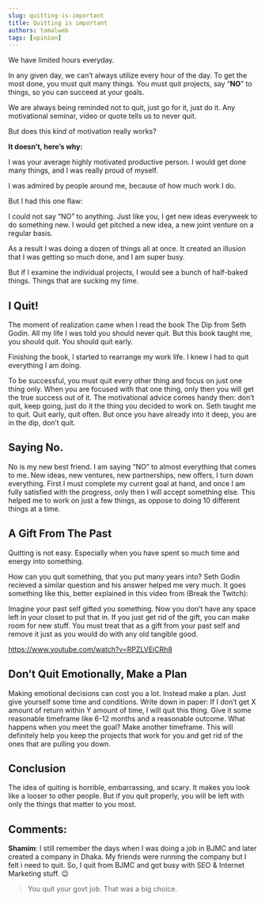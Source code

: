 ```yaml
---
slug: quitting-is-important
title: Quitting is important
authors: tamalweb
tags: [opinion]
---
```


We have limited hours everyday.

In any given day, we can’t always utilize every hour of the day. To get the most done, you must quit many things. You must quit projects, say “**NO**” to things, so you can succeed at your goals.

We are always being reminded not to quit, just go for it, just do it. Any motivational seminar, video or quote tells us to never quit.

But does this kind of motivation really works?

**It doesn’t, here’s why:**

<!-- truncate -->

I was your average highly motivated productive person. I would get done many things, and I was really proud of myself.

I was admired by people around me, because of how much work I do.

But I had this one flaw:

I could not say “NO” to anything. Just like you, I get new ideas everyweek to do something new. I would get pitched a new idea, a new joint venture on a regular basis.

As a result I was doing a dozen of things all at once.
It created an illusion that I was getting so much done, and I am super busy.

But if I examine the individual projects, I would see a bunch of half-baked things.
Things that are sucking my time.

## I Quit!

The moment of realization came when I read the book The Dip from Seth Godin. All my life I was told you should never quit. But this book taught me, you should quit. You should quit early.

Finishing the book, I started to rearrange my work life. I knew I had to quit everything I am doing.

To be successful, you must quit every other thing and focus on just one thing only. When you are focused with that one thing, only then you will get the true success out of it.
The motivational advice comes handy then: don’t quit, keep going, just do it the thing you decided to work on.
Seth taught me to quit. Quit early, quit often. But once you have already into it deep, you are in the dip, don’t quit.

## Saying No.

No is my new best friend. I am saying “NO” to almost everything that comes to me. New ideas, new ventures, new partnerships, new offers, I turn down everything. First I must complete my current goal at hand, and once I am fully satisfied with the progress, only then I will accept something else.
This helped me to work on just a few things, as oppose to doing 10 different things at a time.

## A Gift From The Past

Quitting is not easy. Especially when you have spent so much time and energy into something.

How can you quit something, that you put many years into?
Seth Godin recieved a similar question and his answer helped me very much. It goes something like this, better explained in this video from (Break the Twitch):

Imagine your past self gifted you something. Now you don’t have any space left in your closet to put that in. If you just get rid of the gift, you can make room for new stuff. You must treat that as a gift from your past self and remove it just as you would do with any old tangible good.

https://www.youtube.com/watch?v=RPZLVEjCRh8

## Don’t Quit Emotionally, Make a Plan

Making emotional decisions can cost you a lot. Instead make a plan. Just give yourself some time and conditions.
Write down in paper: If I don’t get X amount of return within Y amount of time, I will quit this thing.
Give it some reasonable timeframe like 6-12 months and a reasonable outcome. What happens when you meet the goal? Make another timeframe. This will definitely help you keep the projects that work for you and get rid of the ones that are pulling you down.

## Conclusion

The idea of quiting is horrible, embarrassing, and scary. It makes you look like a looser to other people. But if you quit properly, you will be left with only the things that matter to you most.

## Comments:

**Shamim**: I still remember the days when I was doing a job in BJMC and later created a company in Dhaka. My friends were running the company but I felt i need to quit. So, I quit from BJMC and got busy with SEO & Internet Marketing stuff. 😉

> You quit your govt job. That was a big choice.

